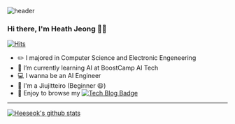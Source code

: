    
![header](https://capsule-render.vercel.app/api?type=wave&color=#99EDC3&height=300&section=header&text=capsule%20render&fontSize=90)

### Hi there, I'm Heath Jeong 🙋‍♂️

[![Hits](https://hits.seeyoufarm.com/api/count/incr/badge.svg?url=https%3A%2F%2Fgithub.com%2Fzzsza)](https://hits.seeyoufarm.com) 
  



- ✏️ I majored in Computer Science and Electronic Engeneering
- 🌱 I’m currently learning AI at BoostCamp AI Tech
- 💻 I wanna be an AI Engineer
- 🥋 I'm a Jiujitteiro (Beginner 😆)
- 👾 Enjoy to browse my [![Tech Blog Badge](http://img.shields.io/badge/-Tech%20blog-black?style=flat-square&logo=github&link=https://velog.io/@dldydldy75/)](https://velog.io/@dldydldy75/)

<hr>


[![Heeseok's github stats](https://github-readme-stats.vercel.app/api?username=heeseok-jeong&show_icons=true&theme=tokyonight)](https://github.com/anuraghazra/github-readme-stats)

